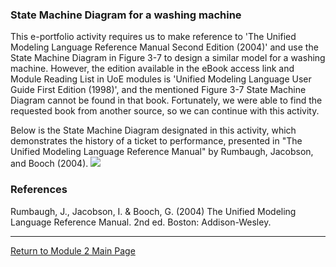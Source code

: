 ### State Machine Diagram for a washing machine

This e-portfolio activity requires us to make reference to 'The Unified Modeling Language Reference Manual Second Edition (2004)' and use the State Machine Diagram in Figure 3-7 to design a similar model for a washing machine. 
However, the edition available in the eBook access link and Module Reading List in UoE modules is 'Unified Modeling Language User Guide First Edition (1998)', and the mentioned Figure 3-7 State Machine Diagram cannot be found in that book. 
Fortunately, we were able to find the requested book from another source, so we can continue with this activity.

Below is the State Machine Diagram designated in this activity, which demonstrates the history of a ticket to performance, presented in "The Unified Modeling Language Reference Manual" by Rumbaugh, Jacobson, and Booch (2004).
<img src="https://helenhelene.github.io/eportfolio/images/OOP_Unit03_Reference.jpg"/>


### References
Rumbaugh, J., Jacobson, I. & Booch, G. (2004) The Unified Modeling Language Reference Manual. 2nd ed. Boston: Addison-Wesley.  

---

[Return to Module 2 Main Page](OOP.md)
